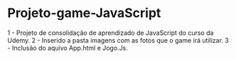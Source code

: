 # Projeto-game-JavaScript
 1 - Projeto de consolidação de aprendizado de JavaScript do curso da Udemy.
 2 - Inserido a pasta imagens com as fotos que o game irá utilizar.
 3 - Inclusão do aquivo App.html e Jogo.Js.

